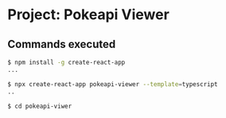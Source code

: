 # Project: Pokeapi Viewer

## Commands executed

```bash
$ npm install -g create-react-app
...

$ npx create-react-app pokeapi-viewer --template=typescript
..

$ cd pokeapi-viwer
```